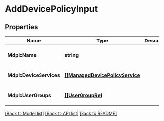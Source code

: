 # AddDevicePolicyInput

## Properties
Name | Type | Description | Notes
------------ | ------------- | ------------- | -------------
**MdplcName** | **string** |  | [optional] [default to null]
**MdplcDeviceServices** | [**[]ManagedDevicePolicyService**](ManagedDevicePolicyService.md) |  | [optional] [default to null]
**MdplcUserGroups** | [**[]UserGroupRef**](UserGroupRef.md) |  | [optional] [default to null]

[[Back to Model list]](../README.md#documentation-for-models) [[Back to API list]](../README.md#documentation-for-api-endpoints) [[Back to README]](../README.md)

